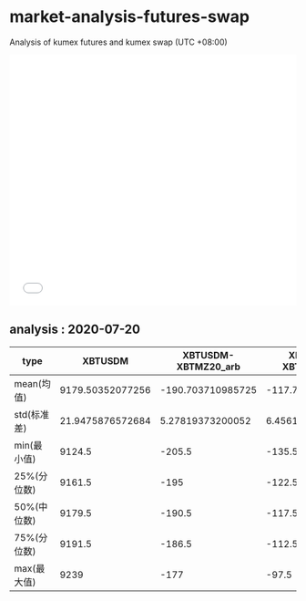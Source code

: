 # market-analysis-futures-swap
Analysis of kumex futures and kumex swap (UTC +08:00)

<iframe width="100%" height="440" src="./data.html" frameborder="no" border="0" scrolling="no"></iframe>

## analysis : 2020-07-20

type|XBTUSDM|XBTUSDM-XBTMZ20_arb|XBTUSDM-XBTMU20_arb|
---|---|---|---
mean(均值) | 9179.50352077256 | -190.703710985725 | -117.723651361213
std(标准差) | 21.9475876572684 | 5.27819373200052 | 6.45618734326127
min(最小值) | 9124.5 | -205.5 | -135.5
25%(分位数) | 9161.5 | -195 | -122.5
50%(中位数) | 9179.5 | -190.5 | -117.5
75%(分位数) | 9191.5 | -186.5 | -112.5
max(最大值) | 9239 | -177 | -97.5
